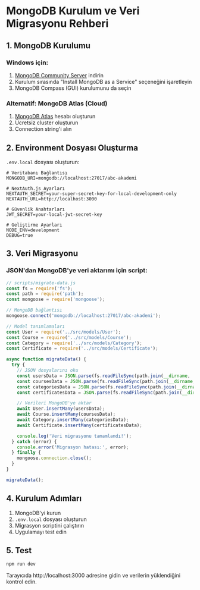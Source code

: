 # MongoDB Kurulum ve Veri Migrasyonu Rehberi

## 1. MongoDB Kurulumu

### Windows için:
1. [MongoDB Community Server](https://www.mongodb.com/try/download/community) indirin
2. Kurulum sırasında "Install MongoDB as a Service" seçeneğini işaretleyin
3. MongoDB Compass (GUI) kurulumunu da seçin

### Alternatif: MongoDB Atlas (Cloud)
1. [MongoDB Atlas](https://www.mongodb.com/atlas) hesabı oluşturun
2. Ücretsiz cluster oluşturun
3. Connection string'i alın

## 2. Environment Dosyası Oluşturma

`.env.local` dosyası oluşturun:

```env
# Veritabanı Bağlantısı
MONGODB_URI=mongodb://localhost:27017/abc-akademi

# NextAuth.js Ayarları
NEXTAUTH_SECRET=your-super-secret-key-for-local-development-only
NEXTAUTH_URL=http://localhost:3000

# Güvenlik Anahtarları
JWT_SECRET=your-local-jwt-secret-key

# Geliştirme Ayarları
NODE_ENV=development
DEBUG=true
```

## 3. Veri Migrasyonu

### JSON'dan MongoDB'ye veri aktarımı için script:

```javascript
// scripts/migrate-data.js
const fs = require('fs');
const path = require('path');
const mongoose = require('mongoose');

// MongoDB bağlantısı
mongoose.connect('mongodb://localhost:27017/abc-akademi');

// Model tanımlamaları
const User = require('../src/models/User');
const Course = require('../src/models/Course');
const Category = require('../src/models/Category');
const Certificate = require('../src/models/Certificate');

async function migrateData() {
  try {
    // JSON dosyalarını oku
    const usersData = JSON.parse(fs.readFileSync(path.join(__dirname, '../data/users.json'), 'utf8'));
    const coursesData = JSON.parse(fs.readFileSync(path.join(__dirname, '../data/courses.json'), 'utf8'));
    const categoriesData = JSON.parse(fs.readFileSync(path.join(__dirname, '../data/categories.json'), 'utf8'));
    const certificatesData = JSON.parse(fs.readFileSync(path.join(__dirname, '../data/certificates.json'), 'utf8'));

    // Verileri MongoDB'ye aktar
    await User.insertMany(usersData);
    await Course.insertMany(coursesData);
    await Category.insertMany(categoriesData);
    await Certificate.insertMany(certificatesData);

    console.log('Veri migrasyonu tamamlandı!');
  } catch (error) {
    console.error('Migrasyon hatası:', error);
  } finally {
    mongoose.connection.close();
  }
}

migrateData();
```

## 4. Kurulum Adımları

1. MongoDB'yi kurun
2. `.env.local` dosyası oluşturun
3. Migrasyon scriptini çalıştırın
4. Uygulamayı test edin

## 5. Test

```bash
npm run dev
```

Tarayıcıda http://localhost:3000 adresine gidin ve verilerin yüklendiğini kontrol edin. 